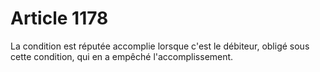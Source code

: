 # Article 1178

La condition est réputée accomplie lorsque c'est le débiteur, obligé sous cette condition, qui en a empêché l'accomplissement.
